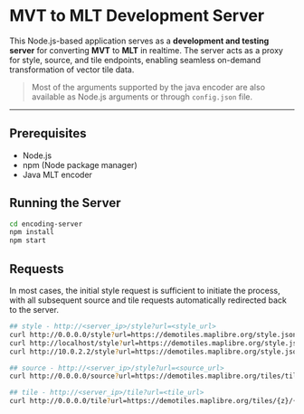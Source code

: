 # MVT to MLT Development Server
This Node.js-based application serves as a **development and testing server** for converting **MVT** to **MLT** in realtime.
The server acts as a proxy for style, source, and tile endpoints, enabling seamless on-demand transformation of vector tile data.
> Most of the arguments supported by the java encoder are also available as Node.js arguments or through `config.json` file.
---

## Prerequisites

- Node.js
- npm (Node package manager)
- Java MLT encoder

## Running the Server

```bash
cd encoding-server
npm install
npm start
```

## Requests

In most cases, the initial style request is sufficient to initiate the process, with all subsequent source and tile requests automatically redirected back to the server.

```bash
## style - http://<server_ip>/style?url=<style_url>
curl http://0.0.0.0/style?url=https://demotiles.maplibre.org/style.json ## default
curl http://localhost/style?url=https://demotiles.maplibre.org/style.json
curl http://10.0.2.2/style?url=https://demotiles.maplibre.org/style.json ## Android emulator bridge to 0.0.0.0

## source - http://<server_ip>/style?url=<source_url>
curl http://0.0.0.0/source?url=https://demotiles.maplibre.org/tiles/tiles.json

## tile - http://<server_ip>/tile?url=<tile_url>
curl http://0.0.0.0/tile?url=https://demotiles.maplibre.org/tiles/{z}/{x}/{y}.pbf

```

